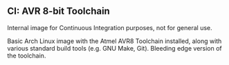 CI: AVR 8-bit Toolchain
---

Internal image for Continuous Integration purposes, not for general use.

Basic Arch Linux image with the Atmel AVR8 Toolchain installed, along with
various standard build tools (e.g. GNU Make, Git). Bleeding edge version of the
toolchain.
